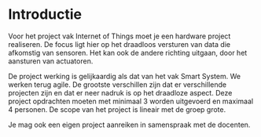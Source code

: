 # Introductie

Voor het project vak Internet of Things moet je een hardware project
realiseren. De focus ligt hier op het draadloos versturen van data die
afkomstig van sensoren. Het kan ook de andere richting uitgaan, door het
aansturen van actuatoren. 

De project werking is gelijkaardig als dat van het vak Smart System. We werken
terug agile. De grootste verschillen zijn dat er verschillende projecten zijn
en dat er neer nadruk is op het draadloze aspect. Deze project opdrachten
moeten met minimaal 3 worden uitgevoerd en maximaal 4 personen. De scope van
het project is lineair met de groep grote.


Je mag ook een eigen project aanreiken in samenspraak met de docenten. 

